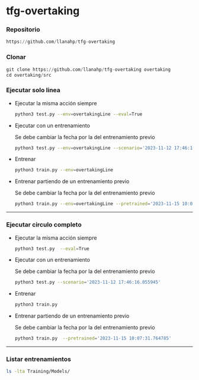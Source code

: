 # tfg-overtaking

### Repositorio

```python
https://github.com/llanahp/tfg-overtaking
```

### Clonar

```python
git clone https://github.com/llanahp/tfg-overtaking overtaking
cd overtaking/src
```

### Ejecutar solo linea

- Ejecutar  la misma acción siempre
    
    ```bash
    python3 test.py --env=overtakingLine --eval=True
    ```
    
- Ejecutar con un entrenamiento
    
    Se debe cambiar la fecha por la del entrenamiento previo
    
    ```bash
    python3 test.py --env=overtakingLine --scenario='2023-11-12 17:46:16.055945'
    ```
    
- Entrenar
    
    ```bash
    python3 train.py --env=overtakingLine 
    ```
    
- Entrenar partiendo de un entrenamiento previo
    
    Se debe cambiar la fecha por la del entrenamiento previo
    
    ```bash
    python3 train.py --env=overtakingLine --pretrained='2023-11-15 10:07:31.764785'
    ```
    

---

### Ejecutar circulo completo

- Ejecutar  la misma acción siempre
    
    ```bash
    python3 test.py  --eval=True
    ```
    
- Ejecutar con un entrenamiento
    
    Se debe cambiar la fecha por la del entrenamiento previo
    
    ```bash
    python3 test.py --scenario='2023-11-12 17:46:16.055945'
    ```
    
- Entrenar
    
    ```bash
    python3 train.py 
    ```
    
- Entrenar partiendo de un entrenamiento previo
    
    Se debe cambiar la fecha por la del entrenamiento previo
    
    ```bash
    python3 train.py  --pretrained='2023-11-15 10:07:31.764785'
    ```
    

---

### Listar entrenamientos

```bash
ls -lta Training/Models/
```
